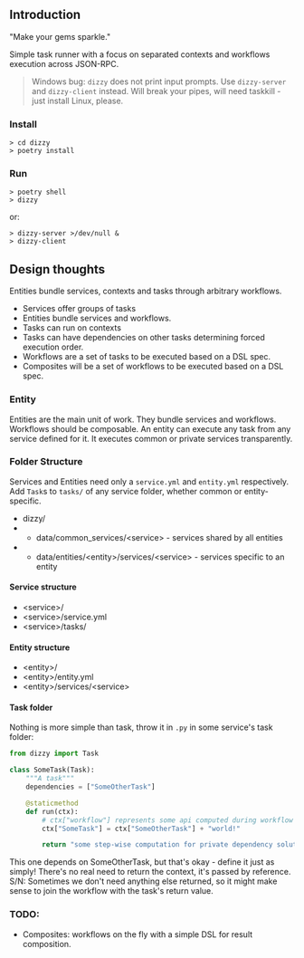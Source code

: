 ## Introduction
"Make your gems sparkle."

Simple task runner with a focus on separated contexts and workflows execution across JSON-RPC.

> Windows bug: `dizzy` does not print input prompts. Use `dizzy-server` and `dizzy-client` instead. Will break your pipes, will need taskkill - just install Linux, please.

### Install

    > cd dizzy 
    > poetry install
### Run

    > poetry shell
    > dizzy

or:

    > dizzy-server >/dev/null &
    > dizzy-client

## Design thoughts

Entities bundle services, contexts and tasks through arbitrary workflows.

- Services offer groups of tasks
- Entities bundle services and workflows.
- Tasks can run on contexts
- Tasks can have dependencies on other tasks determining forced execution order.
- Workflows are a set of tasks to be executed based on a DSL spec.
- Composites will be a set of workflows to be executed based on a DSL spec.
### Entity

Entities are the main unit of work. They bundle services and workflows. Workflows should be composable. An entity can execute any task from any service defined for it. It executes common or private services transparently.

### Folder Structure
Services and Entities need only a `service.yml` and `entity.yml` respectively. Add `Task`s to `tasks/` of any service folder, whether common or entity-specific.

- dizzy/
- - data/common_services/\<service> - services shared by all entities
- - data/entities/\<entity>/services/\<service> - services specific to an entity

#### Service structure
- \<service>/
- \<service>/service.yml
- \<service>/tasks/

#### Entity structure
- \<entity>/
- \<entity>/entity.yml
- \<entity>/services/\<service>

#### Task folder
Nothing is more simple than task, throw it in `.py` in some service's task folder:

```python
from dizzy import Task

class SomeTask(Task):
    """A task"""
    dependencies = ["SomeOtherTask"]

    @staticmethod
    def run(ctx):
        # ctx["workflow"] represents some api computed during workflow execution.
        ctx["SomeTask"] = ctx["SomeOtherTask"] + "world!"

        return "some step-wise computation for private dependency solution"
```
This one depends on SomeOtherTask, but that's okay - define it just as simply! There's no real need to return the context, it's passed by reference. S/N: Sometimes we don't need anything else returned, so it might make sense to join the workflow with the task's return value.



### TODO:
- Composites: workflows on the fly with a simple DSL for result composition.